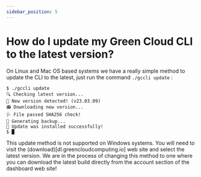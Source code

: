 ```yaml
---
sidebar_position: 5
---
```


# How do I update my Green Cloud CLI to the latest version?

On Linux and Mac OS based systems we have a really simple method to update the CLI to the latest, just run the command `./gccli update` :

<cliWindow>

```text {1}
$ ./gccli update
🔍 Checking latest version...
🌱 New version detected! (v23.03.09)
📻 Downloading new version...
🩺 File passed SHA256 check!
💾 Generating backup...
🚀 Update was installed successfully!
$ █
```

</cliWindow>

This update method is not supported on Windows systems. You will need to visit the (download)[dl.greencloudcomputing.io] web site and select the latest version. We are in the process of changing this method to one where you can download the latest build directly from the account section of the dashboard web site!